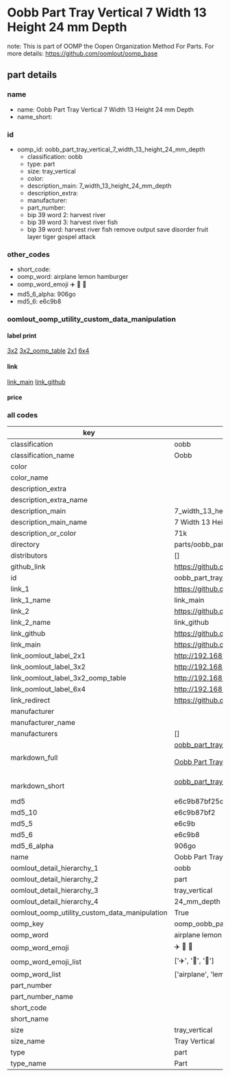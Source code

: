 # Oobb Part Tray Vertical 7 Width 13 Height 24 mm Depth  

note: This is part of OOMP the Oopen Organization Method For Parts. For more details: https://github.com/oomlout/oomp_base

##  part details
  







### name
* name: Oobb Part Tray Vertical 7 Width 13 Height 24 mm Depth
* name_short: 
### id
* oomp_id: oobb_part_tray_vertical_7_width_13_height_24_mm_depth
  * classification: oobb
  * type: part
  * size: tray_vertical
  * color: 
  * description_main: 7_width_13_height_24_mm_depth
  * description_extra: 
  * manufacturer: 
  * part_number: 
  * bip 39 word 2: harvest river
  * bip 39 word 3: harvest river fish
  * bip 39 word: harvest river fish remove output save disorder fruit layer tiger gospel attack

### other_codes
* short_code: 
* oomp_word: airplane lemon hamburger
* oomp_word_emoji :airplane: :lemon: :hamburger:
* md5_6_alpha: 906go
* md5_6: e6c9b8






### oomlout_oomp_utility_custom_data_manipulation
#### label print
[3x2](http://192.168.1.245:1112/?label=oomp%20906go)
[3x2_oomp_table](http://192.168.1.108:1112/?label=oomp%20906go)
[2x1](http://192.168.1.242:1112/?label=oomp%20906go)
[6x4](http://192.168.1.55:1112/?label=oomp%20906go)    

#### link

[link_main](https://github.com/oomlout/oomlout_oomp_version_1_messy/tree/main/parts/oobb_part_tray_vertical_7_width_13_height_24_mm_depth) [link_github](https://github.com/oomlout/oomlout_oomp_version_1_messy/tree/main/parts/oobb_part_tray_vertical_7_width_13_height_24_mm_depth)                             

#### price







### all codes 
| key | value |  
| --- | --- |  
| classification | oobb |  
| classification_name | Oobb |  
| color |  |  
| color_name |  |  
| description_extra |  |  
| description_extra_name |  |  
| description_main | 7_width_13_height_24_mm_depth |  
| description_main_name | 7 Width 13 Height 24 mm Depth |  
| description_or_color | 71k |  
| directory | parts/oobb_part_tray_vertical_7_width_13_height_24_mm_depth |  
| distributors | [] |  
| github_link | https://github.com/oomlout/oomlout_oomp_part_src/tree/main/parts/oobb_part_tray_vertical_7_width_13_height_24_mm_depth |  
| id | oobb_part_tray_vertical_7_width_13_height_24_mm_depth |  
| link_1 | https://github.com/oomlout/oomlout_oomp_version_1_messy/tree/main/parts/oobb_part_tray_vertical_7_width_13_height_24_mm_depth |  
| link_1_name | link_main |  
| link_2 | https://github.com/oomlout/oomlout_oomp_version_1_messy/tree/main/parts/oobb_part_tray_vertical_7_width_13_height_24_mm_depth |  
| link_2_name | link_github |  
| link_github | https://github.com/oomlout/oomlout_oomp_version_1_messy/tree/main/parts/oobb_part_tray_vertical_7_width_13_height_24_mm_depth |  
| link_main | https://github.com/oomlout/oomlout_oomp_version_1_messy/tree/main/parts/oobb_part_tray_vertical_7_width_13_height_24_mm_depth |  
| link_oomlout_label_2x1 | http://192.168.1.242:1112/?label=oomp%20906go |  
| link_oomlout_label_3x2 | http://192.168.1.245:1112/?label=oomp%20906go |  
| link_oomlout_label_3x2_oomp_table | http://192.168.1.108:1112/?label=oomp%20906go |  
| link_oomlout_label_6x4 | http://192.168.1.55:1112/?label=oomp%20906go |  
| link_redirect | https://github.com/oomlout/oomlout_oomp_version_1_messy/tree/main/parts/oobb_part_tray_vertical_7_width_13_height_24_mm_depth |  
| manufacturer |  |  
| manufacturer_name |  |  
| manufacturers | [] |  
| markdown_full | [oobb_part_tray_vertical_7_width_13_height_24_mm_depth](none)<br>[](none)<br>[Oobb Part Tray Vertical 7 Width 13 Height 24 Mm Depth](none)<br><br> |  
| markdown_short | [oobb_part_tray_vertical_7_width_13_height_24_mm_depth](none)<br><br> |  
| md5 | e6c9b87bf25dc7eeff4ebb5eaf6eb34b |  
| md5_10 | e6c9b87bf2 |  
| md5_5 | e6c9b |  
| md5_6 | e6c9b8 |  
| md5_6_alpha | 906go |  
| name | Oobb Part Tray Vertical 7 Width 13 Height 24 mm Depth |  
| oomlout_detail_hierarchy_1 | oobb |  
| oomlout_detail_hierarchy_2 | part |  
| oomlout_detail_hierarchy_3 | tray_vertical |  
| oomlout_detail_hierarchy_4 | 24_mm_depth |  
| oomlout_oomp_utility_custom_data_manipulation | True |  
| oomp_key | oomp_oobb_part_tray_vertical_7_width_13_height_24_mm_depth |  
| oomp_word | airplane lemon hamburger |  
| oomp_word_emoji | :airplane: :lemon: :hamburger: |  
| oomp_word_emoji_list | [':airplane:', ':lemon:', ':hamburger:'] |  
| oomp_word_list | ['airplane', 'lemon', 'hamburger'] |  
| part_number |  |  
| part_number_name |  |  
| short_code |  |  
| short_name |  |  
| size | tray_vertical |  
| size_name | Tray Vertical |  
| type | part |  
| type_name | Part |  
